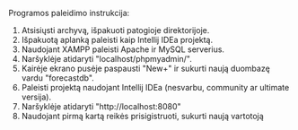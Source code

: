 Programos paleidimo instrukcija:
1. Atsisiųsti archyvą, išpakuoti patogioje direktorijoje.
2. Išpakuotą aplanką paleisti kaip Intellij IDEa projektą.
3. Naudojant XAMPP paleisti Apache ir MySQL serverius.
4. Naršyklėje atidaryti "localhost/phpmyadmin/".
5. Kairėje ekrano pusėje paspausti "New+" ir sukurti naują duombazę vardu "forecastdb".
6. Paleisti projektą naudojant Intellij IDEa (nesvarbu, community ar ultimate versija).
7. Naršyklėje atidaryti "http://localhost:8080"
8. Naudojant pirmą kartą reikės prisigistruoti, sukurti naują vartotoją
